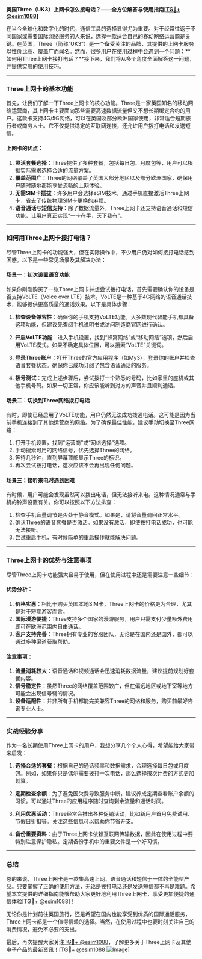 **英国Three（UK3）上网卡怎么接电话？——全方位解答与使用指南[[TG💪+ @esim1088](https://t.me/s/esim1088)]**

在当今全球化和数字化的时代，通信工具的选择显得尤为重要。对于经常往返于不同国家或需要国际网络服务的人来说，选择一款适合自己的移动网络运营商是关键。在英国，Three（简称“UK3”）是一个备受关注的品牌，其提供的上网卡服务以性价比高、覆盖广而闻名。然而，很多用户在使用过程中会遇到一个问题：**如何用Three上网卡接打电话？**接下来，我们将从多个角度全面解答这一问题，并提供实用的使用技巧。

---

### Three上网卡的基本功能

首先，让我们了解一下Three上网卡的核心功能。Three是一家英国知名的移动网络运营商，其上网卡主要面向那些需要高速数据流量但又不想长期绑定合约的用户。这款卡支持4G/5G网络，可以在英国及部分欧洲国家使用，非常适合短期旅行者或商务人士。它不仅提供稳定的互联网连接，还允许用户拨打电话和发送短信。

#### 上网卡的优点：
1. **灵活套餐选择**：Three提供了多种套餐，包括每日包、月度包等，用户可以根据实际需求选择合适的流量方案。
2. **覆盖范围广**：Three的网络覆盖了英国大部分地区以及部分欧洲国家，确保用户随时随地都能享受流畅的上网体验。
3. **无需SIM卡插拔**：许多用户会选择eSIM技术，通过手机直接激活Three上网卡，省去了传统物理SIM卡更换的麻烦。
4. **语音通话与短信支持**：除了数据流量外，Three上网卡还支持语音通话和短信功能，让用户真正实现“一卡在手，天下我有”。

---

### 如何用Three上网卡接打电话？

尽管Three上网卡的功能强大，但在实际操作中，不少用户仍对如何接打电话感到困惑。以下是一些常见场景及其解决办法：

#### 场景一：初次设置语音功能
如果你刚刚购买了一张Three上网卡并想尝试拨打电话，首先需要确认你的设备是否支持VoLTE（Voice over LTE）技术。VoLTE是一种基于4G网络的语音通话技术，能够提供更高质量的通话效果。以下是具体步骤：

1. **检查设备兼容性**：确保你的手机支持VoLTE功能。大多数现代智能手机都具备这项功能，但建议先查阅手机说明书或访问制造商官网进行确认。
   
2. **开启VoLTE功能**：进入手机设置，找到“蜂窝网络”或“移动网络”选项，然后启用VoLTE模式。如果不确定具体位置，可以搜索“VoLTE”关键词。

3. **登录Three账户**：打开Three的官方应用程序（如My3），登录你的账户并检查语音套餐状态。确保你已成功订阅了包含语音通话的服务。

4. **拨号测试**：完成上述步骤后，尝试拨打一个熟悉的号码，比如家里的座机或其他手机号码。如果一切正常，你应该能听到对方的声音并且顺利通话。

#### 场景二：切换到Three网络拨打电话
有时，即使已经启用了VoLTE功能，用户仍然无法成功拨通电话。这可能是因为当前手机连接到了其他运营商的网络。为了确保最佳性能，建议手动切换至Three网络：

1. 打开手机设置，找到“运营商”或“网络选择”选项。
2. 手动搜索可用的网络信号，优先选择Three的网络。
3. 等待几秒钟，直到屏幕顶部显示Three的标识。
4. 再次尝试拨打电话，这次应该不会再出现任何问题。

#### 场景三：接听来电时遇到困难
有时候，用户可能会发现虽然可以拨出电话，但无法接听来电。这种情况通常与手机的铃声设置有关。你可以按照以下方法排查：

1. 检查手机音量调节是否处于静音模式。如果是，请将音量调回正常水平。
2. 确认Three的语音套餐是否激活。如果没有激活，即使拨打电话成功，也可能无法接听。
3. 尝试重启手机，有时候简单的重启操作就能解决问题。

---

### Three上网卡的优势与注意事项

尽管Three上网卡功能强大且易于使用，但在使用过程中还是需要注意一些细节：

#### 优势分析：
1. **价格实惠**：相比于购买英国本地SIM卡，Three上网卡的价格更为合理，尤其是对于短期游客而言。
2. **国际漫游便捷**：Three支持多个国家的漫游服务，用户只需支付少量额外费用即可在欧洲范围内自由通话。
3. **客户支持完善**：Three拥有专业的客服团队，无论是在国内还是国外，都可以通过多种渠道获取帮助。

#### 注意事项：
1. **流量消耗较大**：语音通话和视频通话会迅速消耗数据流量，建议提前规划好套餐内容。
2. **信号稳定性**：虽然Three的网络覆盖范围较广，但在偏远地区或地下室等地方可能会出现信号弱的情况。
3. **设备适配性**：并非所有手机都能完美兼容Three的网络和服务，购买前最好咨询专业人士。

---

### 实战经验分享

作为一名长期使用Three上网卡的用户，我想分享几个个人心得，希望能给大家带来启发：

1. **选择合适的套餐**：根据自己的通话频率和数据需求，合理选择每日包或月度包。例如，如果你只是偶尔需要拨打一次电话，那么选择按次计费的方式更加划算。
   
2. **定期检查余额**：为了避免因欠费导致服务中断，建议养成定期查看账户余额的习惯。可以通过Three的应用程序随时查询剩余流量和通话时间。

3. **利用优惠活动**：Three经常会推出各种促销活动，比如新用户首月免费试用、节假日折扣等。关注这些信息可以帮助你节省开支。

4. **备份重要资料**：由于Three上网卡依赖互联网传输数据，因此在使用过程中要特别注意保护隐私。定期备份手机中的重要文件是一个好习惯。

---

### 总结

总的来说，Three上网卡是一款集高速上网、语音通话和短信于一体的全能型产品。只要掌握了正确的使用方法，无论是拨打电话还是发送短信都不再是难题。希望本文提供的详细指南能够帮助大家更好地利用Three上网卡，享受更加便捷的通信体验[[TG💪+ @esim1088](https://t.me/s/esim1088)]！

无论你是计划前往英国旅行，还是希望在国内也能享受到优质的国际通话服务，Three上网卡都是一个值得信赖的选择。当然，在使用过程中也要时刻关注自己的消费情况，避免不必要的支出。

最后，再次提醒大家关注[TG💪+ @esim1088](https://t.me/s/esim1088)，了解更多关于Three上网卡及其他电子产品的最新资讯！[[TG💪+ @esim1088](https://t.me/s/esim1088) ![Image](https://i.postimg.cc/4NQfJmqS/Snipaste-2025-05-13-00-14-12.png)]